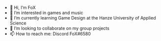 - 👋 Hi, I’m FoX
- 👀 I’m interested in games and music
- 🌱 I’m currently learning Game Design at the Hanze University of Applied Science
- 💞️ I’m looking to collaborate on my group projects
- 📫 How to reach me: Discord FoX#6580

<!---
IIFoXII/IIFoXII is a ✨ special ✨ repository because its `README.md` (this file) appears on your GitHub profile.
You can click the Preview link to take a look at your changes.
--->
